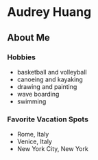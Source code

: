 # Audrey Huang
## About Me
### Hobbies
- basketball and volleyball
- canoeing and kayaking
- drawing and painting
- wave boarding 
- swimming
### Favorite Vacation Spots
- Rome, Italy
- Venice, Italy 
- New York City, New York




